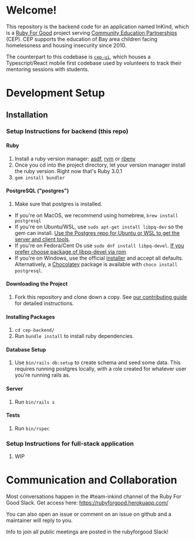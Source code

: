 # Welcome!

This repository is the backend code for an application named InKind, which is a [Ruby For Good](https://rubyforgood.org/) project serving [Community Education Partnerships](https://www.cep.ngo/) (CEP). CEP supports the education of Bay area children facing homelessness and housing insecurity since 2010.

The counterpart to this codebase is [`cep-ui`](https://github.com/rubyforgood/cep-ui), which houses a Typescript/React mobile first codebase used by volunteers to track their mentoring sessions with students.

# Development Setup

## Installation

### Setup Instructions for backend (this repo)

#### Ruby

1. Install a ruby version manager: [asdf](https://asdf-vm.com/guide/getting-started.html#_1-install-dependencies), [rvm](https://rvm.io/) or [rbenv](https://github.com/rbenv/rbenv)
1. Once you cd into the project directory, let your version manager install the ruby version. Right now that's Ruby 3.0.1
1. `gem install bundler`

#### PostgreSQL ("postgres")

1. Make sure that postgres is installed.
  - If you're on MacOS, we recommend using homebrew, `brew install postgresql`
  - If you're on Ubuntu/WSL, use `sudo apt-get install libpq-dev` so the gem can install. [Use the Postgres repo for Ubuntu or WSL to get the server and client tools](https://www.postgresql.org/download/linux/ubuntu/).
  - If you're on Fedora/Cent Os use `sudo dnf install libpq-devel`. [If you prefer choose package of libpq-devel via rpm](https://pkgs.org/download/libpq-devel)
  - If you're on Windows, use the official [installer](https://www.postgresql.org/download/windows/) and accept all defaults.  Alternatively, a [Chocolatey](https://chocolatey.org/packages/postgresql) package is available with `choco install postgresql`.

#### Downloading the Project

1. Fork this repository and clone down a copy. See [our contributing guide](doc/CONTRIBUTING.md) for detailed instructions.

#### Installing Packages

1. `cd cep-backend/`
1. Run `bundle install` to install ruby dependencies.

#### Database Setup

1. Use `bin/rails db:setup` to create schema and seed some data. This requires running postgres locally, with a role created for whatever user you're running rails as.

#### Server

1. Run `bin/rails s`

#### Tests

1. Run `bin/rspec`

### Setup Instructions for full-stack application

1. WIP

# Communication and Collaboration

Most conversations happen in the #team-inkind channel of the Ruby For Good Slack. Get access here: https://rubyforgood.herokuapp.com/

You can also open an issue or comment on an issue on github and a maintainer will reply to you.

Info to join all public meetings are posted in the rubyforgood Slack!
